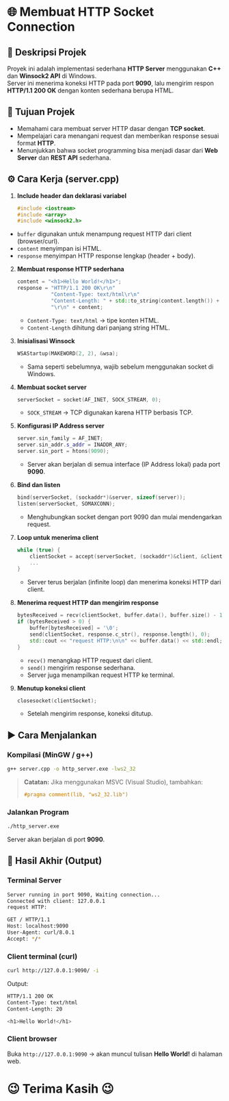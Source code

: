 # 🌐 Membuat HTTP Socket Connection

## 📃 Deskripsi Projek
Proyek ini adalah implementasi sederhana **HTTP Server** menggunakan **C++** dan **Winsock2 API** di Windows.  
Server ini menerima koneksi HTTP pada port **9090**, lalu mengirim respon **HTTP/1.1 200 OK** dengan konten sederhana berupa HTML.  

## 🎯 Tujuan Projek
- Memahami cara membuat server HTTP dasar dengan **TCP socket**.
- Mempelajari cara menangani request dan memberikan response sesuai format **HTTP**.
- Menunjukkan bahwa socket programming bisa menjadi dasar dari **Web Server** dan **REST API** sederhana.

## ⚙️ Cara Kerja (server.cpp)
1. **Include header dan deklarasi variabel**
   ```cpp
   #include <iostream>
   #include <array>
   #include <winsock2.h>
   ```

* `buffer` digunakan untuk menampung request HTTP dari client (browser/curl).
* `content` menyimpan isi HTML.
* `response` menyimpan HTTP response lengkap (header + body).

2. **Membuat response HTTP sederhana**

   ```cpp
   content = "<h1>Hello World!</h1>";
   response = "HTTP/1.1 200 OK\r\n"
              "Content-Type: text/html\r\n"
              "Content-Length: " + std::to_string(content.length()) + "\r\n"
              "\r\n" + content;
   ```

   * `Content-Type: text/html` → tipe konten HTML.
   * `Content-Length` dihitung dari panjang string HTML.

3. **Inisialisasi Winsock**

   ```cpp
   WSAStartup(MAKEWORD(2, 2), &wsa);
   ```

   * Sama seperti sebelumnya, wajib sebelum menggunakan socket di Windows.

4. **Membuat socket server**

   ```cpp
   serverSocket = socket(AF_INET, SOCK_STREAM, 0);
   ```

   * `SOCK_STREAM` → TCP digunakan karena HTTP berbasis TCP.

5. **Konfigurasi IP Address server**

   ```cpp
   server.sin_family = AF_INET;
   server.sin_addr.s_addr = INADDR_ANY;
   server.sin_port = htons(9090);
   ```

   * Server akan berjalan di semua interface (IP Address lokal) pada port **9090**.

6. **Bind dan listen**

   ```cpp
   bind(serverSocket, (sockaddr*)&server, sizeof(server));
   listen(serverSocket, SOMAXCONN);
   ```

   * Menghubungkan socket dengan port 9090 dan mulai mendengarkan request.

7. **Loop untuk menerima client**

   ```cpp
   while (true) {
       clientSocket = accept(serverSocket, (sockaddr*)&client, &clientSize);
       ...
   }
   ```

   * Server terus berjalan (infinite loop) dan menerima koneksi HTTP dari client.

8. **Menerima request HTTP dan mengirim response**

   ```cpp
   bytesReceived = recv(clientSocket, buffer.data(), buffer.size() - 1, 0);
   if (bytesReceived > 0) {
       buffer[bytesReceived] = '\0';
       send(clientSocket, response.c_str(), response.length(), 0);
       std::cout << "request HTTP:\n\n" << buffer.data() << std::endl;
   }
   ```

   * `recv()` menangkap HTTP request dari client.
   * `send()` mengirim response sederhana.
   * Server juga menampilkan request HTTP ke terminal.

9. **Menutup koneksi client**

   ```cpp
   closesocket(clientSocket);
   ```

   * Setelah mengirim response, koneksi ditutup.

## ▶️ Cara Menjalankan

### Kompilasi (MinGW / g++)

```bash
g++ server.cpp -o http_server.exe -lws2_32
```

> **Catatan:**
> Jika menggunakan MSVC (Visual Studio), tambahkan:
>
> ```cpp
> #pragma comment(lib, "ws2_32.lib")
> ```

### Jalankan Program

```bash
./http_server.exe
```

Server akan berjalan di port **9090**.

## 📝 Hasil Akhir (Output)

### Terminal Server

```bash
Server running in port 9090, Waiting connection...
Connected with client: 127.0.0.1
request HTTP:

GET / HTTP/1.1
Host: localhost:9090
User-Agent: curl/8.0.1
Accept: */*
```

### Client terminal (curl)

```bash
curl http://127.0.0.1:9090/ -i
````

Output:

```bash
HTTP/1.1 200 OK
Content-Type: text/html
Content-Length: 20

<h1>Hello World!</h1>
```

### Client browser

Buka `http://127.0.0.1:9090` → akan muncul tulisan **Hello World!** di halaman web.

# 😉 Terima Kasih 😉